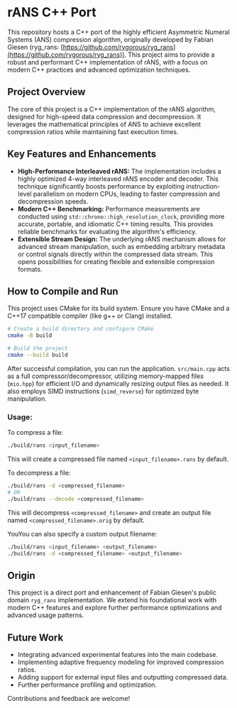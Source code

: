 # rANS C++ Port

This repository hosts a C++ port of the highly efficient Asymmetric Numeral Systems (ANS) compression algorithm, originally developed by Fabian Giesen (ryg_rans: [https://github.com/rygorous/ryg_rans](https://github.com/rygorous/ryg_rans)). This project aims to provide a robust and performant C++ implementation of rANS, with a focus on modern C++ practices and advanced optimization techniques.

## Project Overview

The core of this project is a C++ implementation of the rANS algorithm, designed for high-speed data compression and decompression. It leverages the mathematical principles of ANS to achieve excellent compression ratios while maintaining fast execution times.

## Key Features and Enhancements

*   **High-Performance Interleaved rANS:** The implementation includes a highly optimized 4-way interleaved rANS encoder and decoder. This technique significantly boosts performance by exploiting instruction-level parallelism on modern CPUs, leading to faster compression and decompression speeds.
*   **Modern C++ Benchmarking:** Performance measurements are conducted using `std::chrono::high_resolution_clock`, providing more accurate, portable, and idiomatic C++ timing results. This provides reliable benchmarks for evaluating the algorithm's efficiency.
*   **Extensible Stream Design:** The underlying rANS mechanism allows for advanced stream manipulation, such as embedding arbitrary metadata or control signals directly within the compressed data stream. This opens possibilities for creating flexible and extensible compression formats.

## How to Compile and Run

This project uses CMake for its build system. Ensure you have CMake and a C++17 compatible compiler (like g++ or Clang) installed.

```bash
# Create a build directory and configure CMake
cmake -B build

# Build the project
cmake --build build
```

After successful compilation, you can run the application. `src/main.cpp` acts as a full compressor/decompressor, utilizing memory-mapped files (`mio.hpp`) for efficient I/O and dynamically resizing output files as needed. It also employs SIMD instructions (`simd_reverse`) for optimized byte manipulation.

### Usage:

To compress a file:

```bash
./build/rans <input_filename>
```

This will create a compressed file named `<input_filename>.rans` by default.

To decompress a file:

```bash
./build/rans -d <compressed_filename>
# OR
./build/rans --decode <compressed_filename>
```

This will decompress `<compressed_filename>` and create an output file named `<compressed_filename>.orig` by default.

YouYou can also specify a custom output filename:

```bash
./build/rans <input_filename> <output_filename>
./build/rans -d <compressed_filename> <output_filename>
```

## Origin

This project is a direct port and enhancement of Fabian Giesen's public domain `ryg_rans` implementation. We extend his foundational work with modern C++ features and explore further performance optimizations and advanced usage patterns.

## Future Work

*   Integrating advanced experimental features into the main codebase.
*   Implementing adaptive frequency modeling for improved compression ratios.
*   Adding support for external input files and outputting compressed data.
*   Further performance profiling and optimization.

Contributions and feedback are welcome!

